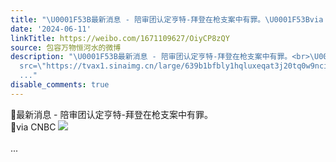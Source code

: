 ```yaml
---
title: "\U0001F53B最新消息 - 陪审团认定亨特-拜登在枪支案中有罪。\U0001F53Bvia CNBC [图片]"
date: '2024-06-11'
linkTitle: https://weibo.com/1671109627/OiyCP8zQY
source: 包容万物恒河水的微博
description: "\U0001F53B最新消息 - 陪审团认定亨特-拜登在枪支案中有罪。<br>\U0001F53Bvia CNBC <img style=\"\"
  src=\"https://tvax1.sinaimg.cn/large/639b1bfbly1hqluxeqat3j20tq0w9nci.jpg\" referrerpolicy=\"no-referrer\"><br><br>
  ..."
disable_comments: true
---
```

🔻最新消息 - 陪审团认定亨特-拜登在枪支案中有罪。<br>🔻via CNBC <img style="" src="https://tvax1.sinaimg.cn/large/639b1bfbly1hqluxeqat3j20tq0w9nci.jpg" referrerpolicy="no-referrer"><br><br> ...